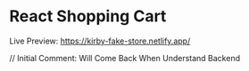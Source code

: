 # React Shopping Cart

Live Preview: https://kirby-fake-store.netlify.app/

// Initial Comment: Will Come Back When Understand Backend
